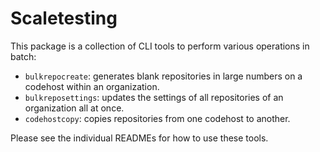 # Scaletesting

This package is a collection of CLI tools to perform various operations in batch:

- `bulkrepocreate`: generates blank repositories in large numbers on a codehost within an organization.
- `bulkreposettings`: updates the settings of all repositories of an organization all at once.
- `codehostcopy`: copies repositories from one codehost to another. 

Please see the individual READMEs for how to use these tools.
